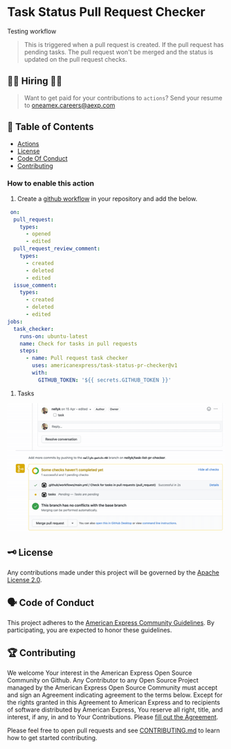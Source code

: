 # Task Status Pull Request Checker

Testing workflow 

> This is triggered when a pull request is created. If the pull request has pending tasks. The pull request won't be merged and the status is updated on the pull request checks.

## 👩‍💻 Hiring 👨‍💻

> Want to get paid for your contributions to `actions`?
> Send your resume to oneamex.careers@aexp.com

## 📖 Table of Contents

* [Actions](#-actions)
* [License](#%EF%B8%8F-license)
* [Code Of Conduct](#%EF%B8%8F-code-of-conduct)
* [Contributing](#-contributing)

### How to enable this action

1. Create a [github workflow](https://help.github.com/en/actions/configuring-and-managing-workflows/configuring-a-workflow) in your repository and add the below.

```yaml
 on:
  pull_request:
    types:
      - opened
      - edited
  pull_request_review_comment:
    types:
      - created
      - deleted
      - edited
  issue_comment:
    types:
      - created
      - deleted
      - edited
jobs:
  task_checker:
    runs-on: ubuntu-latest
    name: Check for tasks in pull requests
    steps:
      - name: Pull request task checker
        uses: americanexpress/task-status-pr-checker@v1
        with:
          GITHUB_TOKEN: '${{ secrets.GITHUB_TOKEN }}'
 ```

1. Tasks

![Building passing after task is marked complete](./tasks-checker.gif)


## 🗝️ License

Any contributions made under this project will be governed by the [Apache License
2.0](./LICENSE).

## 🗣️ Code of Conduct

This project adheres to the [American Express Community Guidelines](./CODE_OF_CONDUCT.md).
By participating, you are expected to honor these guidelines.

## 🏆 Contributing

We welcome Your interest in the American Express Open Source Community on Github.
Any Contributor to any Open Source Project managed by the American Express Open
Source Community must accept and sign an Agreement indicating agreement to the
terms below. Except for the rights granted in this Agreement to American Express
and to recipients of software distributed by American Express, You reserve all
right, title, and interest, if any, in and to Your Contributions. Please [fill
out the Agreement](https://cla-assistant.io/americanexpress/).

Please feel free to open pull requests and see [CONTRIBUTING.md](./CONTRIBUTING.md) to learn how to get started contributing.
